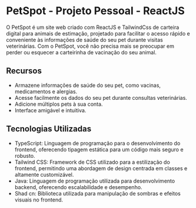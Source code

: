 # PetSpot - Projeto Pessoal - ReactJS

O PetSpot é um site web criado com ReactJS e TailwindCss de carteira digital para animais de estimação, projetado para facilitar o acesso rápido e conveniente às informações de saúde do seu pet durante visitas veterinárias. Com o PetSpot, você não precisa mais se preocupar em perder ou esquecer a carteirinha de vacinação do seu animal.

## Recursos

- Armazene informações de saúde do seu pet, como vacinas, medicamentos e alergias.
- Acesse facilmente os dados do seu pet durante consultas veterinárias.
- Adicione múltiplos pets à sua conta.
- Interface amigável e intuitiva.

## Tecnologias Utilizadas

- TypeScript: Linguagem de programação para o desenvolvimento do frontend, oferecendo tipagem estática para um código mais seguro e robusto.
- Tailwind CSS: Framework de CSS utilizado para a estilização do frontend, permitindo uma abordagem de design centrada em classes e altamente customizável.
- Java: Linguagem de programação utilizada para desenvolvimento backend, oferecendo escalabilidade e desempenho.
- Shad cn: Biblioteca utilizada para manipulação de sombras e efeitos visuais no frontend.



